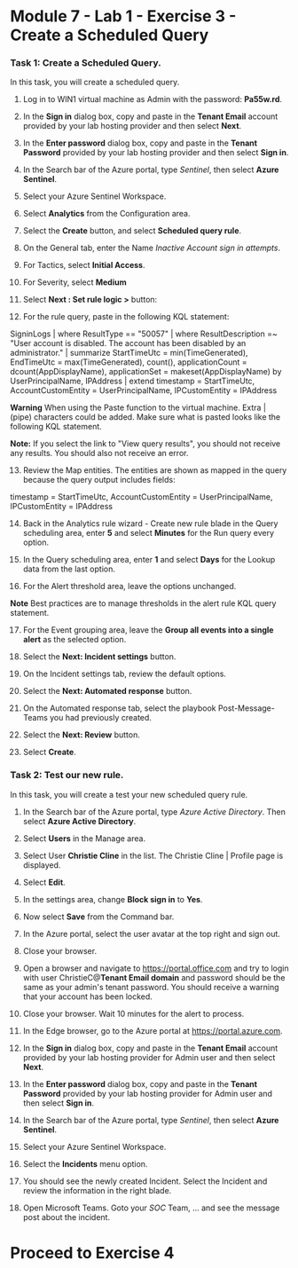 # Module 7 - Lab 1 - Exercise 3 - Create a Scheduled Query

### Task 1: Create a Scheduled Query.

In this task, you will create a scheduled query.

1. Log in to WIN1 virtual machine as Admin with the password: **Pa55w.rd**.  

2. In the **Sign in** dialog box, copy and paste in the **Tenant Email** account provided by your lab hosting provider and then select **Next**.

3. In the **Enter password** dialog box, copy and paste in the **Tenant Password** provided by your lab hosting provider and then select **Sign in**.

4. In the Search bar of the Azure portal, type *Sentinel*, then select **Azure Sentinel**.

5. Select your Azure Sentinel Workspace.

6. Select **Analytics** from the Configuration area.

7. Select the **Create** button, and select **Scheduled query rule**.

8. On the General tab, enter the Name *Inactive Account sign in attempts*.

9. For Tactics, select **Initial Access**.

10. For Severity, select **Medium**

11. Select **Next : Set rule logic >** button:

12. For the rule query, paste in the following KQL statement:

SigninLogs
| where ResultType == "50057"
| where ResultDescription =~ "User account is disabled. The account has been disabled by an administrator."
| summarize StartTimeUtc = min(TimeGenerated), EndTimeUtc = max(TimeGenerated), count(), applicationCount = dcount(AppDisplayName), 
applicationSet = makeset(AppDisplayName) by UserPrincipalName, IPAddress
| extend timestamp = StartTimeUtc, AccountCustomEntity = UserPrincipalName, IPCustomEntity = IPAddress

**Warning** When using the Paste function to the virtual machine.  Extra | (pipe) characters could be added.  Make sure what is pasted looks like the following KQL statement.

**Note:** If you select the link to "View query results", you should not receive any results.  You should also not receive an error.  

13. Review the Map entities.  The entities are shown as mapped in the query because the query output includes fields:

timestamp = StartTimeUtc, AccountCustomEntity = UserPrincipalName, IPCustomEntity = IPAddress

14. Back in the Analytics rule wizard - Create new rule blade in the Query scheduling area, enter **5** and select **Minutes** for the Run query every option.

15. In the Query scheduling area, enter **1** and select **Days** for the Lookup data from the last option.

16. For the Alert threshold area, leave the options unchanged.

**Note** Best practices are to manage thresholds in the alert rule KQL query statement.

17. For the Event grouping area, leave the **Group all events into a single alert** as the selected option.

18. Select the **Next: Incident settings** button.  

19. On the Incident settings tab, review the default options.

20. Select the **Next: Automated response** button.

21. On the Automated response tab, select the playbook Post-Message-Teams you had previously created.

22. Select the **Next: Review** button.
  
23. Select **Create**.

### Task 2: Test our new rule.

In this task, you will create a test your new scheduled query rule.

1. In the Search bar of the Azure portal, type *Azure Active Directory*. Then select **Azure Active Directory**.

2. Select **Users** in the Manage area.

3. Select User **Christie Cline** in the list. The Christie Cline | Profile page is displayed.

5. Select **Edit**.

6. In the settings area, change **Block sign in** to **Yes**.

7. Now select **Save** from the Command bar.

8. In the Azure portal, select the user avatar at the top right and sign out.

9. Close your browser.

10. Open a browser and navigate to https://portal.office.com and try to login with user ChristieC@**Tenant Email domain** and password should be the same as your admin's tenant password.  You should receive a warning that your account has been locked.

11. Close your browser. Wait 10 minutes for the alert to process.

13.  In the Edge browser, go to the Azure portal at https://portal.azure.com.

14. In the **Sign in** dialog box, copy and paste in the **Tenant Email** account provided by your lab hosting provider for Admin user and then select **Next**.

15. In the **Enter password** dialog box, copy and paste in the **Tenant Password** provided by your lab hosting provider for Admin user and then select **Sign in**.

16. In the Search bar of the Azure portal, type *Sentinel*, then select **Azure Sentinel**.

17. Select your Azure Sentinel Workspace.

18. Select the **Incidents** menu option.

19. You should see the newly created Incident.  Select the Incident and review the information in the right blade.

20. Open Microsoft Teams. Goto your *SOC* Team, ... and see the message post about the incident.


# Proceed to Exercise 4